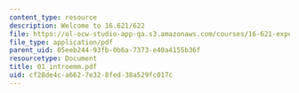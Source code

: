 ```yaml
---
content_type: resource
description: Welcome to 16.621/622
file: https://ol-ocw-studio-app-qa.s3.amazonaws.com/courses/16-621-experimental-projects-i-spring-2003/cf28de4ca6627e328fed38a529fc017c_01_introemm.pdf
file_type: application/pdf
parent_uid: 05eeb244-93fb-0b6a-7373-e40a4155b36f
resourcetype: Document
title: 01_introemm.pdf
uid: cf28de4c-a662-7e32-8fed-38a529fc017c
---
```

